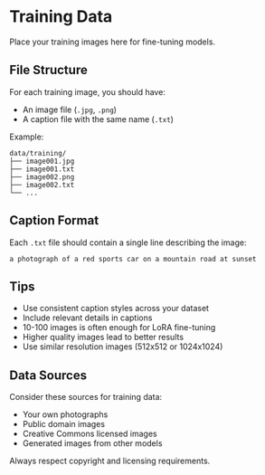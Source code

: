 # Training Data

Place your training images here for fine-tuning models.

## File Structure

For each training image, you should have:
- An image file (`.jpg`, `.png`)
- A caption file with the same name (`.txt`)

Example:
```
data/training/
├── image001.jpg
├── image001.txt
├── image002.png
├── image002.txt
└── ...
```

## Caption Format

Each `.txt` file should contain a single line describing the image:

```
a photograph of a red sports car on a mountain road at sunset
```

## Tips

- Use consistent caption styles across your dataset
- Include relevant details in captions
- 10-100 images is often enough for LoRA fine-tuning
- Higher quality images lead to better results
- Use similar resolution images (512x512 or 1024x1024)

## Data Sources

Consider these sources for training data:
- Your own photographs
- Public domain images
- Creative Commons licensed images
- Generated images from other models

Always respect copyright and licensing requirements.
